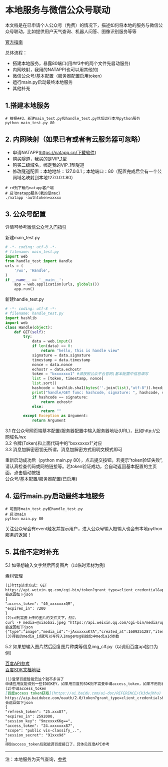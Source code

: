 # 本地服务与微信公众号联动

本文档是在已申请个人公众号（免费）的情况下，描述如何将本地的服务与微信公众号联动，比如提供用户天气查询、机器人问答、图像识别服务等等

[官方指南](https://developers.weixin.qq.com/doc/offiaccount/Getting_Started/Getting_Started_Guide.html)<br>

总体流程：
 - 搭建本地服务，暴露80端口(用##3中的两个文件先启动服务)
 - 内网映射，我用的NATAPP(也可以用其他的)
 - 微信公众号/基本配置（服务器配置启用token）
 - 运行main.py启动最终本地服务
 - 其他补充

## 1.搭建本地服务

```shell
# 根据##3，新建main_test.py和handle_test.py然后运行本地python服务
python main_test.py 80
```

## 2. 内网映射（如果已有或者有云服务器可忽略）

- 申请NATAPP(https://natapp.cn/下载软件)
- 购买隧道，我买的是VIP_1型
- 购买二级域名，绑定我的VIP_1型隧道
- 修改隧道配置：本地地址：127.0.0.1；本地端口：80（配置完成后会有一个公网域名映射到本地127.0.0.1:80）

```shell
# cd到下载的natapp客户端
# 启动natapp服务(我的是mac)
./natapp -authtoken=xxxxx
```

## 3. 公众号配置

详情可参考[微信公众号入门指引](https://developers.weixin.qq.com/doc/offiaccount/Getting_Started/Getting_Started_Guide.html)<br>

新建main_test.py<br>
```python
# -*- coding: utf-8 -*-
# filename: main_test.py
import web
from handle_test import Handle
urls = (
    '/wx', 'Handle',
)
if __name__ == '__main__':
    app = web.application(urls, globals())
    app.run()
```
新建handle_test.py<br>
```python
# -*- coding: utf-8 -*-
# filename: handle_test.py
import hashlib
import web
class Handle(object):
    def GET(self):
        try:
            data = web.input()
            if len(data) == 0:
                return "hello, this is handle view"
            signature = data.signature
            timestamp = data.timestamp
            nonce = data.nonce
            echostr = data.echostr
            token = "bxxxxxxx1" #请按照公众平台官网\基本配置中信息填写
            list = [token, timestamp, nonce]
            list.sort()
            hashcode = hashlib.sha1(bytes(''.join(list),"utf-8")).hexdigest()
            print("handle/GET func: hashcode, signature: ", hashcode, signature)
            if hashcode == signature:
                return echostr
            else:
                return ""
        except Exception as Argument:
            return Argument
```

3.1 在公众号网页端基本配置/服务器配置中输入服务器地址(URL)，比如http://公网域名/wx<br>
3.2 令牌(Token)和上面代码中的"bxxxxxxx1"对应<br>
3.3 消息加解密密钥无所谓，消息加解密方式用明文模式即可

重新启动成功后（python main.py 80），点击提交按钮。若提示”token验证失败”, 请认真检查代码或网络链接等。若token验证成功，会自动返回基本配置的主页面，点击启动按钮<br>
公众号/基本配置/服务器配置(已启用) 


## 4. 运行main.py启动最终本地服务

```shell
# 可删除main_test.py和handle_test.py
# 启动main
python main.py 80
```

关注公众号会有event触发并提示用户，进入公众号输入框输入也会有本地python服务的返回！

## 5. 其他不定时补充

5.1 如果想输入文字然后回复图片（以临时素材为例）<br>

[素材管理](https://developers.weixin.qq.com/doc/offiaccount/Asset_Management/New_temporary_materials.html)<br>
```md
(1)http请求方式: GET
https://api.weixin.qq.com/cgi-bin/token?grant_type=client_credential&appid=APPID&secret=APPSECRET
会返回如下json
{
"access_token": "40_xxxxxxxQM",
"expires_in": 7200
}
(2)cd到需要上传的图片的文件夹下，然后
curl -F media=@xiaobai.jpeg "https://api.weixin.qq.com/cgi-bin/media/upload?access_token=40_xxxxxxxQM&type=image"
会返回如下json
{"type":"image","media_id":"-jAxxxxxxK7A","created_at":1609251287,"item":[]}
(3)得到的media_id就可以写传入ImageMsg初始化中mediaId参数
```

5.2 如果想输入图片然后回复图片种类等信息img_clf.py（以调用百度api接口为例）<br>

[百度API参考](https://cloud.baidu.com/doc/IMAGERECOGNITION/s/Kk3bcxbxj)<br>
[百度SDK文档地址](https://cloud.baidu.com/doc/IMAGERECOGNITION/s/4k3bcxj1m)<br>
```md
(1)登录百度智能云这个就不多讲了
申请应用就能得到一些ID和KEY，如果用百度的SDK则不需要申请access_token，如果不用则看(2)
(2)申请access_token
[百度access token获取](https://ai.baidu.com/ai-doc/REFERENCE/Ck3dwjhhu)
https://aip.baidubce.com/oauth/2.0/token?grant_type=client_credentials&client_id=GQxxxxLkq&client_secret=pSxxxxxrob
会返回如下json
{
"refresh_token": "25.xxx87",
"expires_in": 2592000,
"session_key": "9mzxxxxKKg==",
"access_token": "24.xxxxxxx87",
"scope": "public vis-classify_..",
"session_secret": "91xxx9d"
}
得到access_token后就能调百度接口了，具体见百度API参考
```




---

注：本地服务为天气查询，[参考](https://github.com/aichibazhang/python-weather-api)<br>

